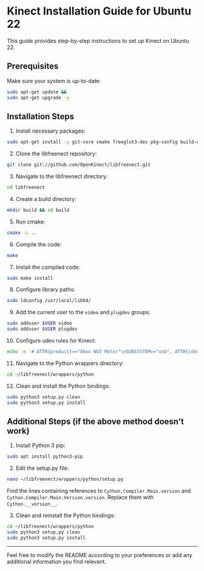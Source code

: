 # Kinect Installation Guide for Ubuntu 22

This guide provides step-by-step instructions to set up Kinect on Ubuntu 22.

## Prerequisites

Make sure your system is up-to-date:

```bash
sudo apt-get update &&
sudo apt-get upgrade -y
```

## Installation Steps

1. Install necessary packages:

```bash
sudo apt-get install -y git-core cmake freeglut3-dev pkg-config build-essential libxmu-dev libxi-dev libusb-1.0-0-dev cython3 python3-dev python3-numpy
```

2. Clone the libfreenect repository:

```bash
git clone git://github.com/OpenKinect/libfreenect.git
```

3. Navigate to the libfreenect directory:

```bash
cd libfreenect
```

4. Create a build directory:

```bash
mkdir build && cd build
```

5. Run cmake:

```bash
cmake -L ..
```

6. Compile the code:

```bash
make
```

7. Install the compiled code:

```bash
sudo make install
```

8. Configure library paths:

```bash
sudo ldconfig /usr/local/lib64/
```

9. Add the current user to the `video` and `plugdev` groups:

```bash
sudo adduser $USER video
sudo adduser $USER plugdev
```

10. Configure udev rules for Kinect:

```bash
echo -e '# ATTR{product}=="Xbox NUI Motor"\nSUBSYSTEM=="usb", ATTR{idVendor}=="045e", ATTR{idProduct}=="02b0", MODE="0666"\n# ATTR{product}=="Xbox NUI Audio"\nSUBSYSTEM=="usb", ATTR{idVendor}=="045e", ATTR{idProduct}=="02ad", MODE="0666"\n# ATTR{product}=="Xbox NUI Camera"\nSUBSYSTEM=="usb", ATTR{idVendor}=="045e", ATTR{idProduct}=="02ae", MODE="0666"\n# ATTR{product}=="Xbox NUI Motor"\nSUBSYSTEM=="usb", ATTR{idVendor}=="045e", ATTR{idProduct}=="02c2", MODE="0666"\n# ATTR{product}=="Xbox NUI Motor"\nSUBSYSTEM=="usb", ATTR{idVendor}=="045e", ATTR{idProduct}=="02be", MODE="0666"\n# ATTR{product}=="Xbox NUI Motor"\nSUBSYSTEM=="usb", ATTR{idVendor}=="045e", ATTR{idProduct}=="02bf", MODE="0666"' | sudo tee /etc/udev/rules.d/51-kinect.rules
```

11. Navigate to the Python wrappers directory:

```bash
cd ~/libfreenect/wrappers/python
```

12. Clean and install the Python bindings:

```bash
sudo python3 setup.py clean
sudo python3 setup.py install
```

## Additional Steps (if the above method doesn't work)

1. Install Python 3 pip:

```bash
sudo apt install python3-pip
```

2. Edit the setup.py file:

```bash
nano ~/libfreenect/wrappers/python/setup.py
```

Find the lines containing references to `Cython.Compiler.Main.version` and `Cython.Compiler.Main.Version.version`. Replace them with `Cython.__version__`.

3. Clean and reinstall the Python bindings:

```bash
cd ~/libfreenect/wrappers/python
sudo python3 setup.py clean
sudo python3 setup.py install
```

---

Feel free to modify the README according to your preferences or add any additional information you find relevant.
